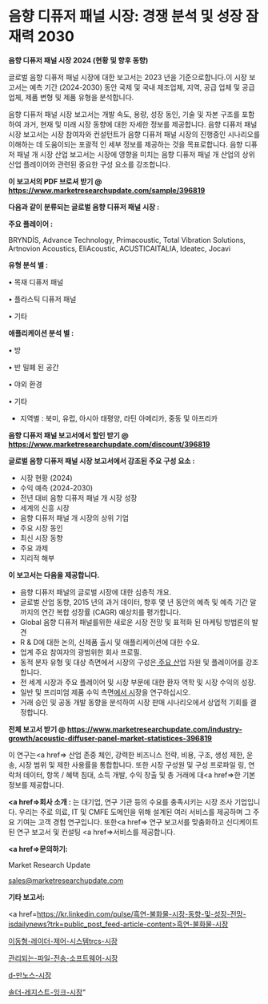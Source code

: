 # 음향 디퓨저 패널 시장: 경쟁 분석 및 성장 잠재력 2030

<strong>음향 디퓨저 패널 시장 2024 (현황 및 향후 동향)</strong>

글로벌 음향 디퓨저 패널 시장에 대한 보고서는 2023 년을 기준으로합니다.이 시장 보고서는 예측 기간 (2024-2030) 동안 국제 및 국내 제조업체, 지역, 공급 업체 및 공급 업체, 제품 변형 및 제품 유형을 분석합니다.

음향 디퓨저 패널 시장 보고서는 개발 속도, 용량, 성장 동인, 기술 및 자본 구조를 포함하여 과거, 현재 및 미래 시장 동향에 대한 자세한 정보를 제공합니다. 음향 디퓨저 패널 시장 보고서는 시장 참여자와 컨설턴트가 음향 디퓨저 패널 시장의 진행중인 시나리오를 이해하는 데 도움이되는 포괄적 인 세부 정보를 제공하는 것을 목표로합니다. 음향 디퓨저 패널 개 시장 산업 보고서는 시장에 영향을 미치는 음향 디퓨저 패널 개 산업의 상위 산업 플레이어와 관련된 중요한 구성 요소를 강조합니다.



<strong>이 보고서의 PDF 브로셔 받기 @ <a href=https://www.marketresearchupdate.com/sample/396819>https://www.marketresearchupdate.com/sample/396819</a></strong>



<strong>다음과 같이 분류되는 글로벌 음향 디퓨저 패널 시장 :</strong>



<strong>주요 플레이어 :</strong>

BRYNDÍS, Advance Technology, Primacoustic, Total Vibration Solutions, Artnovion Acoustics, EliAcoustic, ACUSTICAITALIA, Ideatec, Jocavi



<strong>유형 분석 별 :</strong>

• 목재 디퓨저 패널

• 플라스틱 디퓨저 패널

• 기타



<strong>애플리케이션 분석 별 :</strong>

• 방

• 반 밀폐 된 공간

• 야외 환경

• 기타

<ul>
  <li>지역별 : 북미, 유럽, 아시아 태평양, 라틴 아메리카, 중동 및 아프리카</li>
</ul>


<strong>음향 디퓨저 패널 보고서에서 할인 받기 @ <a href=https://www.marketresearchupdate.com/discount/396819>https://www.marketresearchupdate.com/discount/396819</a></strong>



<strong>글로벌 음향 디퓨저 패널 시장 보고서에서 강조된 주요 구성 요소 :</strong>
<ul>
  <li>시장 현황 (2024)</li>
  <li>수익 예측 (2024-2030)</li>
  <li>전년 대비 음향 디퓨저 패널 개 시장 성장</li>
  <li>세계의 신흥 시장</li>
  <li>음향 디퓨저 패널 개 시장의 상위 기업</li>
  <li>주요 시장 동인</li>
  <li>최신 시장 동향</li>
  <li>주요 과제</li>
  <li>지리적 해부</li>
</ul>


<strong>이 보고서는 다음을 제공합니다.</strong>
<ul>
  <li>음향 디퓨저 패널의 글로벌 시장에 대한 심층적 개요.</li>
  <li>글로벌 산업 동향, 2015 년의 과거 데이터, 향후 몇 년 동안의 예측 및 예측 기간 말까지의 연간 복합 성장률 (CAGR) 예상치를 평가합니다.</li>
  <li>Global 음향 디퓨저 패널를위한 새로운 시장 전망 및 표적화 된 마케팅 방법론의 발견</li>
  <li>R &amp; D에 대한 논의, 신제품 출시 및 애플리케이션에 대한 수요.</li>
  <li>업계 주요 참여자의 광범위한 회사 프로필.</li>
  <li>동적 분자 유형 및 대상 측면에서 시장의 구성은<a href=> 주요 산</a>업 자원 및 플레이어를 강조합니다.</li>
  <li>전 세계 시장과 주요 플레이어 및 시장 부문에 대한 환자 역학 및 시장 수익의 성장.</li>
  <li>일반 및 프리미엄 제품 수익 측면<a href=>에서 시</a>장을 연구하십시오.</li>
  <li>거래 승인 및 공동 개발 동향을 분석하여 시장 판매 시나리오에서 상업적 기회를 결정합니다.</li>
</ul>



<strong>전체 보고서 받기 @ <a href=https://www.marketresearchupdate.com/industry-growth/acoustic-diffuser-panel-market-statistices-396819>https://www.marketresearchupdate.com/industry-growth/acoustic-diffuser-panel-market-statistices-396819</a></strong>

이 연구는<a href=> 산업 존중</a> 체인, 강력한 비즈니스 전략, 비용, 구조, 생성 제한, 운송, 시장 범위 및 제한 사용률을 통합합니다. 또한 시장 구성원 및 구성 프로파일 링, 연락처 데이터, 항목 / 혜택 침대, 소득 개발, 수익 창출 및 총 거래에 대<a href=>한 기본 </a>정보를 제공합니다.



<strong><a href=>회사 소</a>개 :</strong>
는 대기업, 연구 기관 등의 수요를 충족시키는 시장 조사 기업입니다. 우리는 주로 의료, IT 및 CMFE 도메인을 위해 설계된 여러 서비스를 제공하며 그 주요 기여는 고객 경험 연구입니다. 또한<a href=> 연구 보</a>고서를 맞춤화하고 신디케이트 된 연구 보고서 및 컨설팅 <a href=>서비스</a>를 제공합니다.



<strong><a href=>문의하기:</a></strong>

Market Research Update

sales@marketresearchupdate.com



<strong>기타 보고서:</strong>

<a href=https://kr.linkedin.com/pulse/흑연-불화물-시장-동향-및-성장-전망-isdailynews?trk=public_post_feed-article-content>흑연-불화물-시장</a>

<a href=https://www.linkedin.com/pulse/이동형-레이더-제어-시스템trcs-시장-경쟁-분석-및-성장-잠재력-2029/>이동형-레이더-제어-시스템trcs-시장</a>

<a href=https://www.linkedin.com/pulse/관리되는-파일-전송-소프트웨어-시장-현재-및-미래-성장-2029-isv8f/>관리되는-파일-전송-소프트웨어-시장</a>

<a href=https://www.linkedin.com/pulse/d-만노스-시장-경쟁-분석-및-성장-잠재력-2029-trendsetters-talk-360-analysis-wmbuf/>d-만노스-시장</a>

<a href=https://www.linkedin.com/pulse/솔더-레지스트-잉크-시장-세분화-연구-및-목표-고객2030년-data-dive-diaries-24-analysis-88nzf/>솔더-레지스트-잉크-시장</a>"
